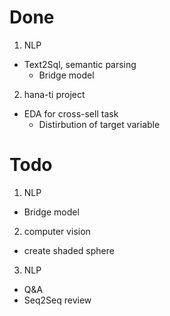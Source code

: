 # Done

1. NLP
- Text2Sql, semantic parsing
    - Bridge model

2. hana-ti project
- EDA for cross-sell task
    - Distirbution of target variable

# Todo

1. NLP
- Bridge model

2. computer vision
- create shaded sphere

3. NLP
- Q&A
- Seq2Seq review
